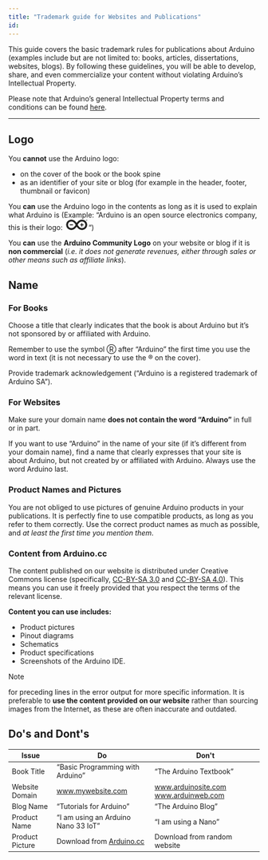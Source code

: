 ```yaml
---
title: "Trademark guide for Websites and Publications"
id: 
---
```


This guide covers the basic trademark rules for publications about Arduino (examples include but are not limited to: books, articles, dissertations, websites, blogs). By following these guidelines, you will be able to develop, share, and even commercialize your content without violating Arduino’s Intellectual Property.

Please note that Arduino’s general Intellectual Property terms and conditions can be found [here](https://www.arduino.cc/en/trademark).

---

## Logo

You **cannot** use the Arduino logo:

- on the cover of the book or the book spine
- as an identifier of your site or blog (for example in the header, footer, thumbnail or favicon)

You **can** use the Arduino logo in the contents as long as it is used to explain what Arduino is (Example:  “Arduino is an open source electronics company, this is their logo: ![Arduino Logo](img/Mini_logo.png)“)

You **can** use the **Arduino Community Logo** on your website or blog if it is **non commercial** (*i.e. it does not generate revenues, either through sales or other means such as affiliate links*).

## Name

### For Books

Choose a title that clearly indicates that the book is about Arduino but it’s not sponsored by or affiliated with Arduino.

Remember to use the symbol Ⓡ after “Arduino” the first time you use the word in text (it is not necessary to use the ® on the cover).

Provide trademark acknowledgement (“Arduino is a registered trademark of Arduino SA”).

### For Websites

Make sure your domain name **does not contain the word “Arduino”** in full or in part.

If you want to use “Arduino” in the name of your site (if it’s different from your domain name), find a name that clearly expresses that your site is about Arduino, but not created by or affiliated with Arduino. Always use the word Arduino last.

### Product Names and Pictures

You are not obliged to use pictures of genuine Arduino products in your publications. It is perfectly fine to use compatible products, as long as you refer to them correctly. Use the correct product names as much as possible, and *at least the first time you mention them*.

### Content from Arduino.cc

The content published on our website is distributed under Creative Commons license (specifically, [CC-BY-SA 3.0](https://creativecommons.org/licenses/by-sa/3.0/) and [CC-BY-SA 4.0](https://creativecommons.org/licenses/by-sa/4.0/)). This means you can use it freely provided that you respect the terms of the relevant license.

**Content you can use includes:**

- Product pictures
- Pinout diagrams
- Schematics
- Product specifications
- Screenshots of the Arduino IDE.

> [!NOTE]
> for preceding lines in the error output for more specific information. It is preferable to **use the content provided on our website** rather than sourcing images from the Internet, as these are often inaccurate and outdated.

## Do's and Dont's

| Issue | Do | Don't|
| ----------- | ----------- | ----------- |
| Book Title | “Basic Programming with Arduino” | “The Arduino Textbook”
| Website Domain | www.mywebsite.com |www.arduinosite.com www.arduinweb.com|
|Blog Name|“Tutorials for Arduino”|“The Arduino Blog” |
|Product Name|“I am using an Arduino Nano 33 IoT”|“I am using a Nano”|
|Product Picture|Download from [Arduino.cc](https://www.arduino.cc/)|Download from random website|

